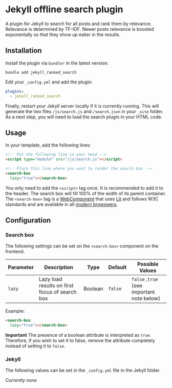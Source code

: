 # Jekyll offline search plugin

A plugin for Jekyll to search for all posts and rank them by relevance. Relevance is determined by TF-IDF. Newer posts relevance is boosted exponentally so that they show up ealier in the results.

## Installation

Install the plugin via `bundler` in the latest version:

```shell
bundle add jekyll_ranked_search
```

Edit your `_config.yml` and add the plugin:

```yml
plugins:
  - jekyll_ranked_search
```

Finally, restart your Jekyll server locally if it is currently running. This will generate the two files `/js/search.js` and `/search.json` in your `_site` folder. As a next step, you will need to load the search plugin in your HTML code.

## Usage
In your template, add the following lines:

```html
<!-- Put the following line in your head -->
<script type="module" src="/js/search.js"></script>

<!-- Place this line where you want to render the search box -->
<search-box
  lazy="true"></search-box>
```

You only need to add the `<script>` tag once. It is recommended to add it to the header. The search box will fill 100% of the width of its parent container. The `<search-box>` tag is a [WebComponent](-97https://www.webcomponents.org) that uses [Lit](https://lit.dev) and follows W3C standards and are available in all [modern browswers](https://caniuse.com/custom-elementsv1).

## Configuration

### Search box
The following settings can be set on the `<search-box>` component on the frontend.

|Parameter|Description                                    |Type     |Default  |Possible Values                             |
|---------|-----------------------------------------------|---------|---------|--------------------------------------------|
| `lazy`  | Lazy load results on first focus of search box| Boolean | `false` | `false` ,`true` (see important note below) |

Example:

```html
<search-box
  lazy="true"></search-box>
```

**Important** The presence of a boolean attribute is interpreted as `true`. Therefore, if you wish to set it to false, remove the attribute completely instead of setting it to `false`.

### Jekyll
The following values can be set in the `_config.yml` file in the Jekyll folder.

*Currently none*

